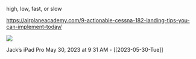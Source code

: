 high, low, fast, or slow

https://airplaneacademy.com/9-actionable-cessna-182-landing-tips-you-can-implement-today/

![](<file:///Users/johnoleary/Library/Mobile Documents/iCloud~is~workflow~my~workflows/Documents/Screenshots/2023-05-30 093117.png>)

Jack’s iPad Pro
May 30, 2023 at 9:31 AM - [[2023-05-30-Tue]]

